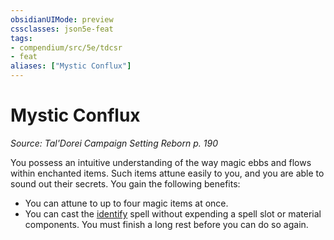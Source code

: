 ```yaml
---
obsidianUIMode: preview
cssclasses: json5e-feat
tags:
- compendium/src/5e/tdcsr
- feat
aliases: ["Mystic Conflux"]
---
```

# Mystic Conflux
*Source: Tal'Dorei Campaign Setting Reborn p. 190*  

You possess an intuitive understanding of the way magic ebbs and flows within enchanted items. Such items attune easily to you, and you are able to sound out their secrets. You gain the following benefits:

- You can attune to up to four magic items at once.  
- You can cast the [identify](2-Mechanics/CLI/spells/identify.md) spell without expending a spell slot or material components. You must finish a long rest before you can do so again.